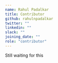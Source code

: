 ```yaml
---
name: Rahul Padalkar
title: Contributor
github: rahulnpadalkar
twitter: ""
linkedin: ""
slack: ""
joining_date: ""
role: "contributor"
---
```


Still waiting for this

